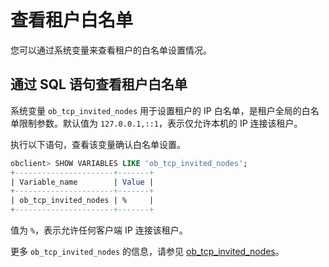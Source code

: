 查看租户白名单 
============================

您可以通过系统变量来查看租户的白名单设置情况。

通过 SQL 语句查看租户白名单 
-------------------------------------

系统变量 `ob_tcp_invited_nodes` 用于设置租户的 IP 白名单，是租户全局的白名单限制参数。默认值为 `127.0.0.1,::1`，表示仅允许本机的 IP 连接该租户。

执行以下语句，查看该变量确认白名单设置。

```sql
obclient> SHOW VARIABLES LIKE 'ob_tcp_invited_nodes';
+----------------------+-------+
| Variable_name        | Value |
+----------------------+-------+
| ob_tcp_invited_nodes | %     |
+----------------------+-------+
```



值为 `%`，表示允许任何客户端 IP 连接该租户。

更多 `ob_tcp_invited_nodes` 的信息，请参见 [ob_tcp_invited_nodes](/en-US/13.reference-guide/2.system-variables/85.ob_tcp_invited_nodes.md)。
